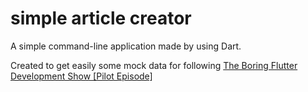 # simple article creator

A simple command-line application made by using Dart.

Created to get easily some mock data for following [The Boring Flutter Development Show [Pilot Episode]](https://www.youtube.com/watch?v=yr8F2S3Amas)
